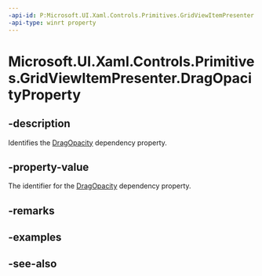 ```yaml
---
-api-id: P:Microsoft.UI.Xaml.Controls.Primitives.GridViewItemPresenter.DragOpacityProperty
-api-type: winrt property
---
```


<!-- Property syntax
public Windows.UI.Xaml.DependencyProperty DragOpacityProperty { get; }
-->

# Microsoft.UI.Xaml.Controls.Primitives.GridViewItemPresenter.DragOpacityProperty

## -description
Identifies the [DragOpacity](gridviewitempresenter_dragopacity.md) dependency property.

## -property-value
The identifier for the [DragOpacity](gridviewitempresenter_dragopacity.md) dependency property.

## -remarks

## -examples

## -see-also
